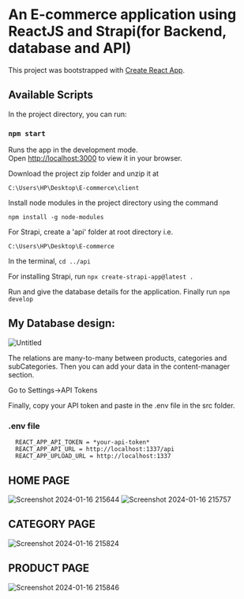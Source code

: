 # An E-commerce application using ReactJS and Strapi(for Backend, database and API)

This project was bootstrapped with [Create React App](https://github.com/facebook/create-react-app).

## Available Scripts

In the project directory, you can run:

### `npm start`

Runs the app in the development mode.\
Open [http://localhost:3000](http://localhost:3000) to view it in your browser.

Download the project zip folder and unzip it at 

`C:\Users\HP\Desktop\E-commerce\client`



Install node modules in the project directory using the command

`npm install -g node-modules`



For Strapi, create a 'api' folder at root directory i.e.

`C:\Users\HP\Desktop\E-commerce`

In the terminal, `cd ../api`

For installing Strapi, run `npx create-strapi-app@latest .`

Run and give the database details for the application. Finally run `npm develop`  


## My Database design:

![Untitled](https://github.com/Lagnajit09/react-E-Commerce/assets/105072858/703dc869-6b08-4319-8b82-3c00e699b056)

The relations are many-to-many between products, categories and subCategories.
Then you can add your data in the content-manager section.


Go to Settings->API Tokens

Finally, copy your API token and paste in the .env file in the src folder.

### .env file 

```
  REACT_APP_API_TOKEN = *your-api-token* 
  REACT_APP_API_URL = http://localhost:1337/api
  REACT_APP_UPLOAD_URL = http://localhost:1337
```


## HOME PAGE
![Screenshot 2024-01-16 215644](https://github.com/Lagnajit09/react-E-Commerce/assets/105072858/4936b4f5-90a9-41cb-97d3-43a77546e480)
![Screenshot 2024-01-16 215757](https://github.com/Lagnajit09/react-E-Commerce/assets/105072858/7d5beca4-b89f-499e-919e-3cab7a759404)

## CATEGORY PAGE
![Screenshot 2024-01-16 215824](https://github.com/Lagnajit09/react-E-Commerce/assets/105072858/caa59650-aa41-41f2-8993-1c5b715ea627)

## PRODUCT PAGE
![Screenshot 2024-01-16 215846](https://github.com/Lagnajit09/react-E-Commerce/assets/105072858/fc63e592-574e-49f3-ae90-e41e41f56044)
